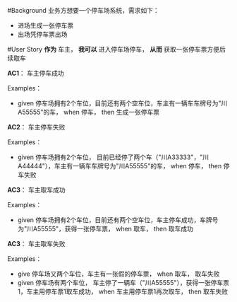 #Background
业务方想要一个停车场系统，需求如下：
* 进场生成一张停车票
* 出场凭停车票出场


#User Story
**作为** 车主， **我可以** 进入停车场停车， **从而** 获取一张停车票方便后续取车

**AC1**： 车主停车成功

Examples：
* given 停车场拥有2个车位，目前还有两个空车位，车主有一辆车车牌号为"川A55555"的车， when 停车， then 生成一张停车票
  
**AC2**： 车主停车失败

Examples：
* given 停车场拥有2个车位， 目前已经停了两个车（"川A33333"，"川A44444"），车主有一辆车车牌号为"川A55555"的车， when 停车， then 停车失败

**AC3**： 车主取车成功

Examples：
* given 停车场拥有2个车位，目前还有两个空车位，车主停车成功，车牌号为"川A55555"，获得一张停车票， when 取车， then 取车成功

**AC3**： 车主取车失败

Examples：
* give 停车场又两个车位，车主有一张假的停车票， when 取车， 取车失败
* given 停车场有两个车位， 车主停了一辆车（"川A55555"），获得一张停车票1，车主用停车票1取车成功， 
when 车主用停车票1再次取车， then 取车失败

